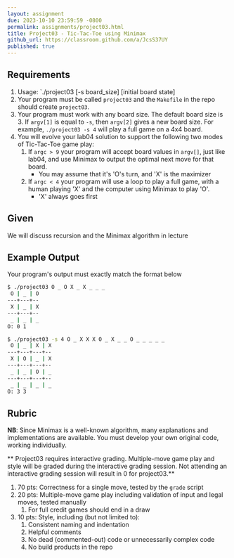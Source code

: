 ```yaml
---
layout: assignment
due: 2023-10-10 23:59:59 -0800
permalink: assignments/project03.html
title: Project03 - Tic-Tac-Toe using Minimax
github_url: https://classroom.github.com/a/JcsS37UY
published: true
---
```


## Requirements

1. Usage: `./project03 [-s board_size] [initial board state]
1. Your program must be called `project03` and the `Makefile` in the repo should create `project03`.
1. Your program must work with any board size. The default board size is 3. If `argv[1]` is equal to `-s`, then `argv[2]` gives a new board size.  For example, `./project03 -s 4` will play a full game on a 4x4 board. 
1. You will evolve your lab04 solution to support the following two modes of Tic-Tac-Toe game play:
    1. If `argc > 9` your program will accept board values in `argv[]`, just like lab04, and use Minimax to output the optimal next move for that board.
        - You may assume that it's 'O's turn, and 'X' is the maximizer
    1. If `argc < 4` your program will use a loop to play a full game, with a human playing 'X' and the computer using Minimax to play 'O'. 
        - 'X' always goes first


## Given

We will discuss recursion and the Minimax algorithm in lecture

## Example Output

Your program's output must exactly match the format below
```sh
$ ./project03 O _ O X _ X _ _ _
 O | _ | O
---+---+--
 X | _ | X
---+---+--
 _ | _ | _
O: 0 1

$ ./project03 -s 4 O _ X X X O _ X _ _ O _ _ _ _ _ 
 O | _ | X | X
---+---+---+--
 X | O | _ | X
---+---+---+--
 _ | _ | O | _
---+---+---+--
 _ | _ | _ | _
O: 3 3
```

## Rubric

**NB**: Since Minimax is a well-known algorithm, many explanations and implementations are available. You must develop your own original code, working individually.

** Project03 requires interactive grading. Multiple-move game play and style will be graded during the interactive grading session. Not attending an interactive grading session will result in 0 for project03.**

1. 70 pts: Correctness for a single move, tested by the `grade` script
1. 20 pts: Multiple-move game play including validation of input and legal moves, tested manually
    1. For full credit games should end in a draw
1. 10 pts: Style, including (but not limited to):
    1. Consistent naming and indentation
    1. Helpful comments
    1. No dead (commented-out) code or unnecessarily complex code
    1. No build products in the repo
